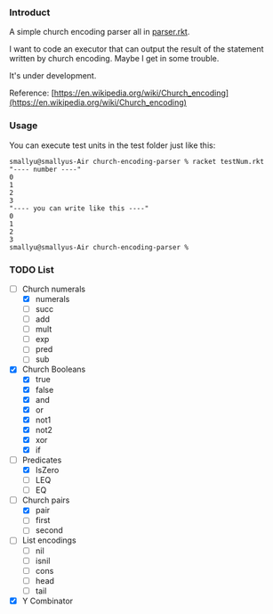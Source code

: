 
### Introduct

A simple church encoding parser all in [parser.rkt](https://github.com/smallyunet/church-encoding-parser/blob/master/parser.rkt).

I want to code an executor that can output the result of the statement written by church encoding. Maybe I get in some trouble.

It's under development.

Reference: [https://en.wikipedia.org/wiki/Church_encoding](https://en.wikipedia.org/wiki/Church_encoding)

### Usage

You can execute test units in the test folder just like this:

```
smallyu@smallyus-Air church-encoding-parser % racket testNum.rkt 
"---- number ----"
0
1
2
3
"---- you can write like this ----"
0
1
2
3
smallyu@smallyus-Air church-encoding-parser %
```

### TODO List

- [ ] Church numerals
    - [x] numerals
    - [ ] succ
    - [ ] add
    - [ ] mult
    - [ ] exp
    - [ ] pred
    - [ ] sub

- [x] Church Booleans
    - [x] true
    - [x] false
    - [x] and
    - [x] or
    - [x] not1
    - [x] not2
    - [x] xor
    - [X] if

- [ ] Predicates
    - [x] IsZero
    - [ ] LEQ
    - [ ] EQ

- [ ] Church pairs
    - [x] pair
    - [ ] first
    - [ ] second

- [ ] List encodings
    - [ ] nil
    - [ ] isnil
    - [ ] cons
    - [ ] head
    - [ ] tail

- [x] Y Combinator
